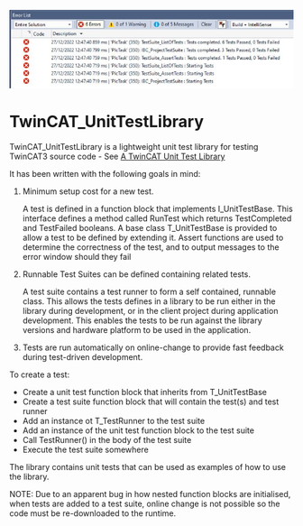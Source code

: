 ![Pic](https://github.com/RedRockControls/tcl_TwinCAT_UnitTestLibrary/blob/main/img/Banner.JPG)

# TwinCAT_UnitTestLibrary

TwinCAT_UnitTestLibrary is a lightweight unit test library for testing TwinCAT3 source code - 
See [A TwinCAT Unit Test Library](https://www.redrockcontrols.co.uk/?p=809)


 It has been written with the following goals in mind:

1. Minimum setup cost for a new test.

	A test is defined in a function block that implements I_UnitTestBase. This interface defines a method called RunTest which returns TestCompleted and TestFailed booleans. A base class T_UnitTestBase is provided to allow a test to be defined by extending it. Assert functions are used to determine the correctness of the test, and to output messages to the error window should they fail

2. Runnable Test Suites can be defined containing related tests. 

	A test suite contains a test runner to form a self contained, runnable class. This allows the tests defines in a library to be run either in the library during development, or in the client project during application development. This enables the tests to be run against the library versions and hardware platform to be used in the application.

3. Tests are run automatically on online-change to provide fast feedback during test-driven development.



To create a test:
* Create a unit test function block that inherits from T_UnitTestBase
* Create a test suite function block that will contain the test(s) and test runner
* Add an instance ot T_TestRunner to the test suite
* Add an instance of the unit test function block to the test suite
* Call TestRunner() in the body of the test suite
* Execute the test suite somewhere

The library contains unit tests that can be used as examples of how to use the library.

NOTE: Due to an apparent bug in how nested function blocks are initialised, when tests are added to a test suite, online change is not possible so the code must be re-downloaded to the runtime. 
